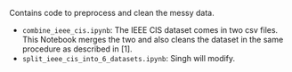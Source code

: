 Contains code to preprocess and clean the messy data.


- `combine_ieee_cis.ipynb`: The IEEE CIS dataset comes in two csv files. This Notebook merges the two and also cleans the dataset in the same procedure as described in [1].
- `split_ieee_cis_into_6_datasets.ipynb`: Singh will modify.
